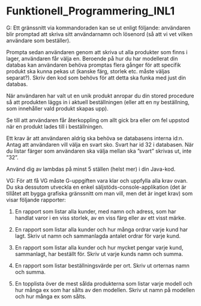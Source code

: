 # Funktionell_Programmering_INL1

G:
Ett gränssnitt via kommandoraden kan se ut enligt följande: användaren blir promptad att
skriva sitt användarnamn och lösenord (så att vi vet vilken användare som beställer).

Prompta sedan användaren genom att skriva ut alla produkter som finns i lager, användaren
får välja en. Beroende på hur du har modellerat din databas kan användaren behöva
promptas flera gånger för att specifik produkt ska kunna pekas ut (kanske färg, storlek etc.
måste väljas separat?). Skriv den kod som behövs för att detta ska funka med just din
databas. 

När användaren har valt ut en unik produkt anropar du din stored procedure så att
produkten läggs in i aktuell beställningen (eller att en ny beställning, som innehåller vald
produkt skapas upp).

Se till att användaren får återkoppling om allt gick bra eller om fel uppstod när en produkt
lades till i beställningen.

Ett krav är att användaren aldrig ska behöva se databasens interna id:n. Antag att
användaren vill välja en svart sko. Svart har id 32 i databasen. När du listar färger som
användaren ska välja mellan ska ”svart” skrivas ut, inte ”32”.

Använd dig av lambdas på minst 5 ställen (helst mer) i din Java-kod.

VG:
För att få VG måste G-uppgiften vara klar och uppfylla alla krav ovan. Du ska dessutom utveckla en
enkel säljstöds-console-applikation (det är tillåtet att bygga grafiska gränssnitt om man vill, men det
är inget krav) som visar följande rapporter:

1. En rapport som listar alla kunder, med namn och adress, som har handlat varor i en viss
storlek, av en viss färg eller av ett visst märke.

2. En rapport som listar alla kunder och hur många ordrar varje kund har lagt. Skriv ut namn
och sammanlagda antalet ordrar för varje kund.

3. En rapport som listar alla kunder och hur mycket pengar varje kund, sammanlagt, har
beställt för. Skriv ut varje kunds namn och summa.

4. En rapport som listar beställningsvärde per ort. Skriv ut orternas namn och summa.

5. En topplista över de mest sålda produkterna som listar varje modell och hur många ex som
har sålts av den modellen. Skriv ut namn på modellen och hur många ex som sålts.
